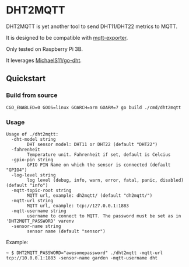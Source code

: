 # DHT2MQTT

DHT2MQTT is yet another tool to send DHT11/DHT22 metrics to MQTT.

It is designed to be compatible with [mqtt-exporter](https://github.com/kpetremann/mqtt-exporter).

Only tested on Raspberry Pi 3B.

It leverages [MichaelS11/go-dht](https://github.com/MichaelS11/go-dht).

## Quickstart

### Build from source

```CGO_ENABLED=0 GOOS=linux GOARCH=arm GOARM=7 go build ./cmd/dht2mqtt```

### Usage

```
Usage of ./dht2mqtt:
  -dht-model string
        DHT sensor model: DHT11 or DHT22 (default "DHT22")
  -fahrenheit
        Temperature unit. Fahrenheit if set, default is Celcius
  -gpio-pin string
        GPIO PIN Name on which the sensor is connected (default "GPIO4")
  -log-level string
        log level (debug, info, warn, error, fatal, panic, disabled) (default "info")
  -mqtt-topic-root string
        MQTT url, example: dh2mqtt/ (default "dh2mqtt/")
  -mqtt-url string
        MQTT url, example: tcp://127.0.0.1:1883
  -mqtt-username string
        username to connect to MQTT. The password must be set as in 'DHT2MQTT_PASSWORD' varenv
  -sensor-name string
        sensor name (default "sensor")
```

Example:
```
~ $ DHT2MQTT_PASSWORD="awesomepassword" ./dht2mqtt -mqtt-url tcp://10.0.0.1:1883 -sensor-name garden -mqtt-username dht
```